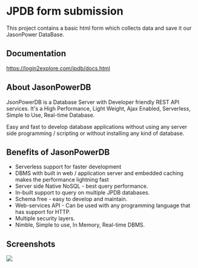 # JPDB form submission
This project contains a basic html form which collects data and save it our JasonPower DataBase.  



## Documentation
https://login2explore.com/jpdb/docs.html

## About JasonPowerDB
JsonPowerDB is a Database Server with Developer friendly REST API services. It's a High Performance, Light Weight, Ajax Enabled, Serverless, Simple to Use, Real-time Database.

Easy and fast to develop database applications without using any server side programming / scripting or without installing any kind of database.

## Benefits of JasonPowerDB
 * Serverless support for faster development
 * DBMS with built in web / application server and embedded caching makes the performance lightning fast
* Server side Native NoSQL - best query performance.
* In-built support to query on multiple JPDB databases.
* Schema free - easy to develop and maintain.
* Web-services API - Can be used with any programming language that has support for HTTP.
* Multiple security layers.
* Nimble, Simple to use, In Memory, Real-time DBMS.

## Screenshots
![](screenshots/Screenshot20%1.png)



